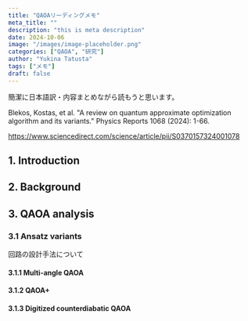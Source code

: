```yaml
---
title: "QAOAリーディングメモ"
meta_title: ""
description: "this is meta description"
date: 2024-10-06
image: "/images/image-placeholder.png"
categories: ["QAOA", "研究"]
author: "Yukina Tatusta"
tags: ["メモ"]
draft: false
---
```


簡潔に日本語訳・内容まとめながら読もうと思います。

Blekos, Kostas, et al. "A review on quantum approximate optimization algorithm and its variants." Physics Reports 1068 (2024): 1-66.

https://www.sciencedirect.com/science/article/pii/S0370157324001078

## 1. Introduction
## 2. Background
## 3. QAOA analysis

### 3.1 Ansatz variants
回路の設計手法について
#### 3.1.1 Multi-angle QAOA


#### 3.1.2 QAOA+

#### 3.1.3 Digitized counterdiabatic QAOA
